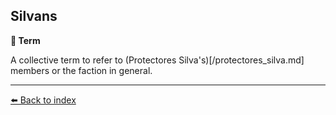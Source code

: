 ## Silvans

**📑 Term**

A collective term to refer to (Protectores Silva's)[/protectores_silva.md] members or the faction in general.


----------
[⬅️ Back to index](../refs/#3480_s)